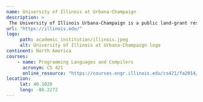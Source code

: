```yaml
---
name: University of Illinois at Urbana-Champaign 
description: >
 The University of Illinois Urbana-Champaign is a public land-grant research university in Illinois in the twin cities of Champaign and Urbana.
url: "https://illinois.edu/"
logo:
     path: academic_institution/illinois.jpeg
     alt: University of Illinois at Urbana-Champaign logo
continent: North America
courses:
    - name: Programming Languages and Compilers 
      acronym: CS 421
      online_resource: "https://courses.engr.illinois.edu/cs421/fa2014/"
location:
     lat: 40.1020
     long: -88.2272
---
```


